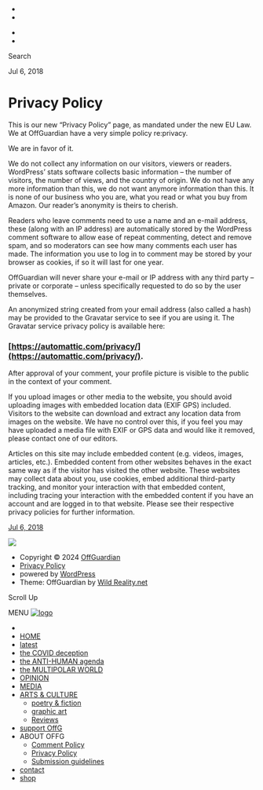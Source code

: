 [](https://off-guardian.org/)

* [](https://off-guardian.org/)
* [](https://off-guardian.org/site-info/)

[](https://off-guardian.org/)

* [](https://off-guardian.org/)
* [](https://off-guardian.org/site-info/)

Search  

Jul 6, 2018

Privacy Policy
==============

This is our new “Privacy Policy” page, as mandated under the new EU Law. We at OffGuardian have a very simple policy re:privacy.

We are in favor of it.

We do not collect any information on our visitors, viewers or readers. WordPress’ stats software collects basic information – the number of visitors, the number of views, and the country of origin. We do not have any more information than this, we do not want anymore information than this. It is none of our business who you are, what you read or what you buy from Amazon. Our reader’s anonymity is theirs to cherish.

Readers who leave comments need to use a name and an e-mail address, these (along with an IP address) are automatically stored by the WordPress comment software to allow ease of repeat commenting, detect and remove spam, and so moderators can see how many comments each user has made. The information you use to log in to comment may be stored by your browser as cookies, if so it will last for one year.

OffGuardian will never share your e-mail or IP address with any third party – private or corporate – unless specifically requested to do so by the user themselves.

An anonymized string created from your email address (also called a hash) may be provided to the Gravatar service to see if you are using it. The Gravatar service privacy policy is available here:[](https://automattic.com/privacy/)

[](https://automattic.com/privacy/)

### [https://automattic.com/privacy/](https://automattic.com/privacy/).

After approval of your comment, your profile picture is visible to the public in the context of your comment.

If you upload images or other media to the website, you should avoid uploading images with embedded location data (EXIF GPS) included. Visitors to the website can download and extract any location data from images on the website. We have no control over this, if you feel you may have uploaded a media file with EXIF or GPS data and would like it removed, please contact one of our editors.

Articles on this site may include embedded content (e.g. videos, images, articles, etc.). Embedded content from other websites behaves in the exact same way as if the visitor has visited the other website. These websites may collect data about you, use cookies, embed additional third-party tracking, and monitor your interaction with that embedded content, including tracing your interaction with the embedded content if you have an account and are logged in to that website. Please see their respective privacy policies for further information.

[](https://www.facebook.com/sharer/sharer.php?u=https%3A%2F%2Foff-guardian.org%2Fprivacy-policy%2F "Facebook")[](https://twitter.com/intent/tweet?text=Privacy%20Policy&url=https%3A%2F%2Foff-guardian.org%2Fprivacy-policy%2F "X")[](http://reddit.com/submit?url=https%3A%2F%2Foff-guardian.org%2Fprivacy-policy%2F&title=Privacy%20Policy "Reddit")[](https://off-guardian.org/privacy-policy/ "Pinterest")[](https://mix.com/mixit?url=https%3A%2F%2Foff-guardian.org%2Fprivacy-policy%2F "Mix")[](https://api.whatsapp.com/send?text=Privacy%20Policy%20https%3A%2F%2Foff-guardian.org%2Fprivacy-policy%2F "Whatsapp")[](https://off-guardian.org/privacy-policy/ "Email")[](http://vkontakte.ru/share.php?&url=https%3A%2F%2Foff-guardian.org%2Fprivacy-policy%2F "Vkontakte")[](https://www.instagram.com/ "Instagram")[](https://off-guardian.org/privacy-policy/ "More")

[Jul 6, 2018](https://off-guardian.org/privacy-policy/)

![](https://off-guardian.org/wp-content/themes/OffGuardian/assets/images/logos+banners/LogoOffG100.jpg)

* Copyright © 2024 [OffGuardian](https://off-guardian.org/)
* [Privacy Policy](https://off-guardian.org/privacy-policy/)
* powered by [WordPress](https://wordpress.org/)
* Theme: OffGuardian by [Wild Reality.net](https://wild-reality.net/)

Scroll Up

MENU [![logo](https://off-guardian.org/wp-content/medialibrary/2018/11/LogoOffGraun3.jpg?x85995)](https://off-guardian.org/)

* 
* [HOME](https://off-guardian.org/)
* [latest](https://off-guardian.org/category/latest/)
* [the COVID deception](https://off-guardian.org/#covid)
* [the ANTI-HUMAN agenda](https://off-guardian.org/#anti-human)
* [the MULTIPOLAR WORLD](https://off-guardian.org/#multipolar)
* [OPINION](https://off-guardian.org/#opinion)
* [MEDIA](https://off-guardian.org/#media)
* [ARTS & CULTURE](https://#culture)
    * [poetry & fiction](https://off-guardian.org/#poetry-fiction)
    * [graphic art](https://off-guardian.org/#art)
    * [Reviews](https://off-guardian.org/#reviews)
* [support OffG](https://off-guardian.org/#support-us)
* ABOUT OFFG
    * [Comment Policy](https://off-guardian.org/comment-policy/)
    * [Privacy Policy](https://off-guardian.org/privacy-policy/)
    * [Submission guidelines](https://off-guardian.org/submissions/)
* [contact](https://off-guardian.org/contact/)
* [shop](https://shop.off-guardian.org/)